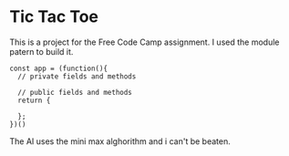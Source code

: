# Tic Tac Toe
This is a project for the Free Code Camp assignment. I used the module patern to build it.
```
const app = (function(){
  // private fields and methods

  // public fields and methods
  return {

  };
})()
```
The AI uses the mini max alghorithm and i can't be beaten.